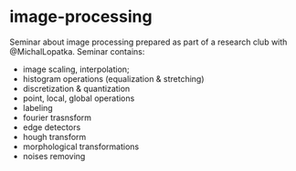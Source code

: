 # image-processing
Seminar about image processing prepared as part of a research club with @MichalLopatka.
Seminar contains:
- image scaling, interpolation;
- histogram operations (equalization & stretching)
- discretization & quantization
- point, local, global operations
- labeling
- fourier trasnsform
- edge detectors
- hough transform
- morphological transformations
- noises removing
